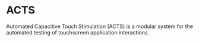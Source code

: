# ACTS
Automated Capacitive Touch Stimulation (ACTS) is a modular system for the automated testing of touchscreen application interactions.
